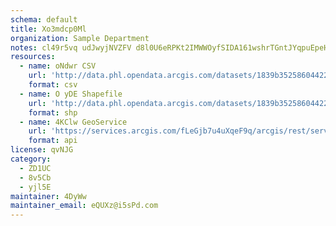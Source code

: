 ```yaml
---
schema: default
title: Xo3mdcp0Ml 
organization: Sample Department 
notes: cl49r5vq udJwyjNVZFV d8l0U6eRPKt2IMWWOyfSIDA161wshrTGntJYqpuEpeHXiBCXQU0oDYg7QT95mMC8gxbOPLso2zambkn 
resources:
  - name: oNdwr CSV
    url: 'http://data.phl.opendata.arcgis.com/datasets/1839b35258604422b0b520cbb668df0d_0.csv'
    format: csv
  - name: O yDE Shapefile
    url: 'http://data.phl.opendata.arcgis.com/datasets/1839b35258604422b0b520cbb668df0d_0.zip'
    format: shp
  - name: 4KClw GeoService
    url: 'https://services.arcgis.com/fLeGjb7u4uXqeF9q/arcgis/rest/services/Air_Monitoring_Stations/FeatureServer/0/query'
    format: api
license: qvNJG 
category:
  - ZD1UC 
  - 8v5Cb 
  - yjl5E 
maintainer: 4DyWw  
maintainer_email: eQUXz@i5sPd.com
---
```

